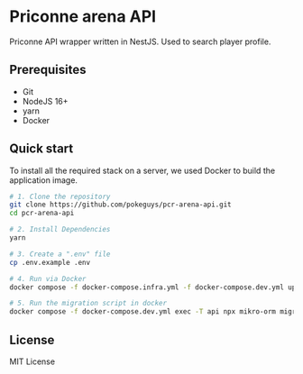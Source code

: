 # Priconne arena API

Priconne API wrapper written in NestJS. Used to search player profile.

## Prerequisites

- Git
- NodeJS 16+
- yarn
- Docker

## Quick start

To install all the required stack on a server, we used Docker to build the application image.

```bash
# 1. Clone the repository
git clone https://github.com/pokeguys/pcr-arena-api.git
cd pcr-arena-api

# 2. Install Dependencies
yarn

# 3. Create a ".env" file
cp .env.example .env

# 4. Run via Docker
docker compose -f docker-compose.infra.yml -f docker-compose.dev.yml up

# 5. Run the migration script in docker
docker compose -f docker-compose.dev.yml exec -T api npx mikro-orm migration:up
```

## License

MIT License
